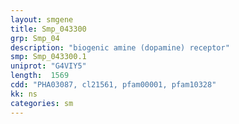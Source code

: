 ```yaml
---
layout: smgene
title: Smp_043300
grp: Smp_04
description: "biogenic amine (dopamine) receptor"
smp: Smp_043300.1
uniprot: "G4VIY5"
length:  1569
cdd: "PHA03087, cl21561, pfam00001, pfam10328"
kk: ns
categories: sm
---
```

